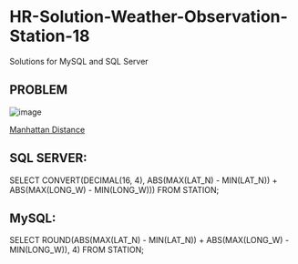 # HR-Solution-Weather-Observation-Station-18
Solutions for MySQL and SQL Server

## PROBLEM
![image](https://github.com/user-attachments/assets/0c27b23d-2137-47b2-a057-81c2c4e8dbb3)

[Manhattan Distance](https://xlinux.nist.gov/dads/HTML/manhattanDistance.html)
## SQL SERVER:
SELECT CONVERT(DECIMAL(16, 4), ABS(MAX(LAT_N) - MIN(LAT_N)) + ABS(MAX(LONG_W) - MIN(LONG_W))) 
FROM STATION;

## MySQL:
SELECT ROUND(ABS(MAX(LAT_N) - MIN(LAT_N)) + ABS(MAX(LONG_W) - MIN(LONG_W)), 4) 
FROM STATION;



